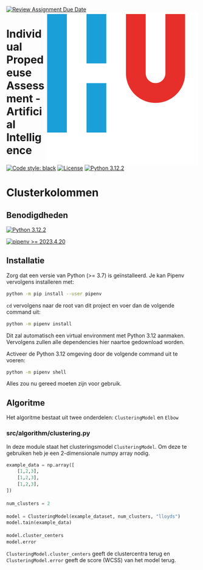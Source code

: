 [![Review Assignment Due Date](https://classroom.github.com/assets/deadline-readme-button-22041afd0340ce965d47ae6ef1cefeee28c7c493a6346c4f15d667ab976d596c.svg)](https://classroom.github.com/a/vjw3RhLE)
<img style="float: right;" src="img/HU.svg" alt="Hogeschool Utrecht">

# Individual Propedeuse Assessment - Artificial Intelligence
[![Code style: black](https://img.shields.io/badge/code%20style-black-000000.svg)](https://github.com/psf/black)
[![License](https://img.shields.io/badge/License-BSD_3--Clause-blue.svg)](https://opensource.org/licenses/BSD-3-Clause)
[![Python 3.12.2](https://img.shields.io/badge/Python-3.12.2-green)](https://www.python.org/downloads/release/python-3122/)

# Clusterkolommen

## Benodigdheden

[![Python 3.12.2](https://img.shields.io/badge/Python-3.12.2-green)](https://www.python.org/downloads/release/python-3122/)

[![pipenv >= 2023.4.20](https://img.shields.io/badge/pipenv-%3E%3D2023.4.20-blue)](https://pypi.org/project/pipenv/)

## Installatie

Zorg dat een versie van Python (>= 3.7) is geïnstalleerd. Je kan Pipenv 
vervolgens installeren met:

```sh
python -m pip install --user pipenv
```

`cd` vervolgens naar de root van dit project en voer dan de volgende command 
uit:

```sh
python -m pipenv install
```

Dit zal automatisch een virtual environment met Python 3.12 aanmaken. Vervolgens
zullen alle dependencies hier naartoe gedownload worden.

Activeer de Python 3.12 omgeving door de volgende command uit te voeren:

```sh
python -m pipenv shell
```

Alles zou nu gereed moeten zijn voor gebruik.

## Algoritme

Het algoritme bestaat uit twee onderdelen: `ClusteringModel` en `Elbow`

### src/algorithm/clustering.py

In deze module staat het clusteringsmodel `ClusteringModel`. Om deze te 
gebruiken heb je een 2-dimensionale numpy array nodig.

```py
example_data = np.array([
    [1,2,3], 
    [1,2,3], 
    [1,2,3],
])

num_clusters = 2

model = ClusteringModel(example_dataset, num_clusters, "lloyds")
model.tain(example_data)

model.cluster_centers
model.error
```

`ClusteringModel.cluster_centers` geeft de clustercentra terug en 
`ClusteringModel.error` geeft de score (WCSS) van het model terug.
